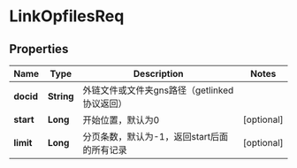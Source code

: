# LinkOpfilesReq

## Properties
Name | Type | Description | Notes
------------ | ------------- | ------------- | -------------
**docid** | **String** | 外链文件或文件夹gns路径（getlinked协议返回） | 
**start** | **Long** | 开始位置，默认为0 |  [optional]
**limit** | **Long** | 分页条数，默认为-1，返回start后面的所有记录 |  [optional]

